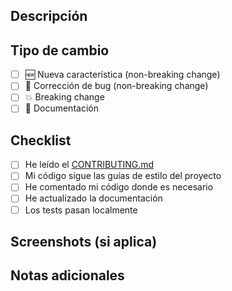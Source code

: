 ﻿## Descripción
<!-- Describe los cambios que introduces -->

## Tipo de cambio
- [ ] 🆕 Nueva característica (non-breaking change)
- [ ] 🐛 Corrección de bug (non-breaking change)
- [ ] 💥 Breaking change
- [ ] 📝 Documentación

## Checklist
- [ ] He leído el [CONTRIBUTING.md](CONTRIBUTING.md)
- [ ] Mi código sigue las guías de estilo del proyecto
- [ ] He comentado mi código donde es necesario
- [ ] He actualizado la documentación
- [ ] Los tests pasan localmente

## Screenshots (si aplica)

## Notas adicionales
